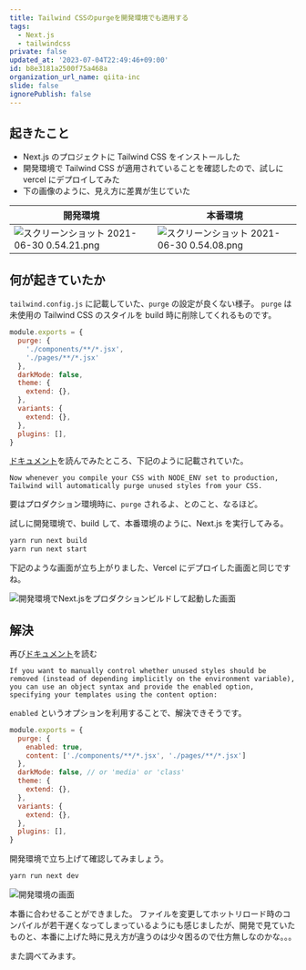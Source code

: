 ```yaml
---
title: Tailwind CSSのpurgeを開発環境でも適用する
tags:
  - Next.js
  - tailwindcss
private: false
updated_at: '2023-07-04T22:49:46+09:00'
id: b8e3181a2500f75a468a
organization_url_name: qiita-inc
slide: false
ignorePublish: false
---
```


## 起きたこと

- Next.js のプロジェクトに Tailwind CSS をインストールした
- 開発環境で Tailwind CSS が適用されていることを確認したので、試しにvercel にデプロイしてみた
- 下の画像のように、見え方に差異が生じていた

| 開発環境 | 本番環境 |
| --- | --- |
| ![スクリーンショット 2021-06-30 0.54.21.png](https://qiita-image-store.s3.ap-northeast-1.amazonaws.com/0/166596/f1870e97-27cb-82cf-ab8a-e4aa405b6c16.png) | ![スクリーンショット 2021-06-30 0.54.08.png](https://qiita-image-store.s3.ap-northeast-1.amazonaws.com/0/166596/66a47af8-2dfb-37b3-98d6-04231ef7d352.png) |

## 何が起きていたか

`tailwind.config.js` に記載していた、`purge` の設定が良くない様子。
`purge` は未使用の Tailwind CSS のスタイルを build 時に削除してくれるものです。

```js:tailwind.config.js
module.exports = {
  purge: {
    './components/**/*.jsx',
    './pages/**/*.jsx'
  },
  darkMode: false,
  theme: {
    extend: {},
  },
  variants: {
    extend: {},
  },
  plugins: [],
}
```

[ドキュメント](https://v2.tailwindcss.com/docs/optimizing-for-production)を読んでみたところ、下記のように記載されていた。

`Now whenever you compile your CSS with NODE_ENV set to production, Tailwind will automatically purge unused styles from your CSS.`

要はプロダクション環境時に、`purge` されるよ、とのこと、なるほど。

試しに開発環境で、build して、本番環境のように、Next.js を実行してみる。

```bash
yarn run next build
yarn run next start
```

下記のような画面が立ち上がりました、Vercel にデプロイした画面と同じですね。

![開発環境でNext.jsをプロダクションビルドして起動した画面](https://qiita-image-store.s3.ap-northeast-1.amazonaws.com/0/166596/7ae80a6a-1244-5f05-40c0-907053c6ed27.png)

## 解決

再び[ドキュメント](https://v2.tailwindcss.com/docs/optimizing-for-production)を読む

`If you want to manually control whether unused styles should be removed (instead of depending implicitly on the environment variable), you can use an object syntax and provide the enabled option, specifying your templates using the content option:`

`enabled` というオプションを利用することで、解決できそうです。

```js:tailwind.config.js
module.exports = {
  purge: {
    enabled: true,
    content: ['./components/**/*.jsx', './pages/**/*.jsx']
  },
  darkMode: false, // or 'media' or 'class'
  theme: {
    extend: {},
  },
  variants: {
    extend: {},
  },
  plugins: [],
}
```

開発環境で立ち上げて確認してみましょう。

```bash
yarn run next dev
```

![開発環境の画面](https://qiita-image-store.s3.ap-northeast-1.amazonaws.com/0/166596/df9422e7-9bad-3ef4-d744-c9bf55405a43.png)

本番に合わせることができました。
ファイルを変更してホットリロード時のコンパイルが若干遅くなってしまっているようにも感じましたが、開発で見ていたものと、本番に上げた時に見え方が違うのは少々困るので仕方無しなのかな。。。

また調べてみます。
